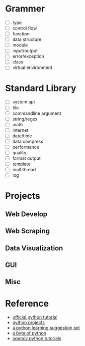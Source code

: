 # Grammer
- [ ] type
- [ ] control flow
- [ ] function
- [ ] data structure
- [ ] module
- [ ] input/output
- [ ] error/exception
- [ ] class
- [ ] virtual environment

# Standard Library
- [ ] system api
- [ ] file
- [ ] commandline argument
- [ ] string/regex
- [ ] math
- [ ] internet
- [ ] date/time
- [ ] data compress
- [ ] performance
- [ ] quality
- [ ] format output
- [ ] template
- [ ] multithread
- [ ] log

# Projects

## Web Develop

## Web Scraping

## Data Visualization

## GUI

## Misc

# Reference

- [official python tutorial](https://docs.python.org/zh-cn/3.10/tutorial/index.html)
- [python projects](https://github.com/stars/kenluobo/lists/python)
- [a python learning suggestion set](https://pythonguidecn.readthedocs.io/zh/latest/intro/learning.html)
- [a byte of python](https://learnku.com/docs/byte-of-python/2018)
- [opencv python tutorials](https://opencv-python-tutorials.readthedocs.io/zh/latest)
